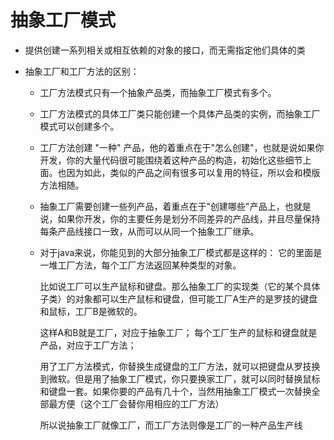 # 抽象工厂模式

- 提供创建一系列相关或相互依赖的对象的接口，而无需指定他们具体的类

- 抽象工厂和工厂方法的区别：

	- 工厂方法模式只有一个抽象产品类，而抽象工厂模式有多个。   
	- 工厂方法模式的具体工厂类只能创建一个具体产品类的实例，而抽象工厂模式可以创建多个。
	- 工厂方法创建 "一种" 产品，他的着重点在于"怎么创建"，也就是说如果你开发，你的大量代码很可能围绕着这种产品的构造，初始化这些细节上面。也因为如此，类似的产品之间有很多可以复用的特征，所以会和模版方法相随。 
	
	- 抽象工厂需要创建一些列产品，着重点在于"创建哪些"产品上，也就是说，如果你开发，你的主要任务是划分不同差异的产品线，并且尽量保持每条产品线接口一致，从而可以从同一个抽象工厂继承。
	- 对于java来说，你能见到的大部分抽象工厂模式都是这样的：
		它的里面是一堆工厂方法，每个工厂方法返回某种类型的对象。
		
		比如说工厂可以生产鼠标和键盘。那么抽象工厂的实现类（它的某个具体子类）的对象都可以生产鼠标和键盘，但可能工厂A生产的是罗技的键盘和鼠标，工厂B是微软的。
	
		这样A和B就是工厂，对应于抽象工厂；
		每个工厂生产的鼠标和键盘就是产品，对应于工厂方法；
	
		用了工厂方法模式，你替换生成键盘的工厂方法，就可以把键盘从罗技换到微软。但是用了抽象工厂模式，你只要换家工厂，就可以同时替换鼠标和键盘一套。如果你要的产品有几十个，当然用抽象工厂模式一次替换全部最方便（这个工厂会替你用相应的工厂方法）
		
		所以说抽象工厂就像工厂，而工厂方法则像是工厂的一种产品生产线